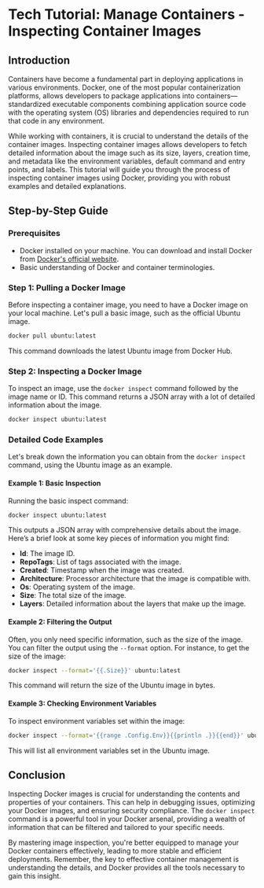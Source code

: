 # Tech Tutorial: Manage Containers - Inspecting Container Images

## Introduction

Containers have become a fundamental part in deploying applications in various environments. Docker, one of the most popular containerization platforms, allows developers to package applications into containers—standardized executable components combining application source code with the operating system (OS) libraries and dependencies required to run that code in any environment.

While working with containers, it is crucial to understand the details of the container images. Inspecting container images allows developers to fetch detailed information about the image such as its size, layers, creation time, and metadata like the environment variables, default command and entry points, and labels. This tutorial will guide you through the process of inspecting container images using Docker, providing you with robust examples and detailed explanations.

## Step-by-Step Guide

### Prerequisites

- Docker installed on your machine. You can download and install Docker from [Docker's official website](https://www.docker.com/get-started).
- Basic understanding of Docker and container terminologies.

### Step 1: Pulling a Docker Image

Before inspecting a container image, you need to have a Docker image on your local machine. Let's pull a basic image, such as the official Ubuntu image.

```bash
docker pull ubuntu:latest
```

This command downloads the latest Ubuntu image from Docker Hub.

### Step 2: Inspecting a Docker Image

To inspect an image, use the `docker inspect` command followed by the image name or ID. This command returns a JSON array with a lot of detailed information about the image.

```bash
docker inspect ubuntu:latest
```

### Detailed Code Examples

Let's break down the information you can obtain from the `docker inspect` command, using the Ubuntu image as an example.

#### Example 1: Basic Inspection

Running the basic inspect command:

```bash
docker inspect ubuntu:latest
```

This outputs a JSON array with comprehensive details about the image. Here’s a brief look at some key pieces of information you might find:

- **Id**: The image ID.
- **RepoTags**: List of tags associated with the image.
- **Created**: Timestamp when the image was created.
- **Architecture**: Processor architecture that the image is compatible with.
- **Os**: Operating system of the image.
- **Size**: The total size of the image.
- **Layers**: Detailed information about the layers that make up the image.

#### Example 2: Filtering the Output

Often, you only need specific information, such as the size of the image. You can filter the output using the `--format` option. For instance, to get the size of the image:

```bash
docker inspect --format='{{.Size}}' ubuntu:latest
```

This command will return the size of the Ubuntu image in bytes.

#### Example 3: Checking Environment Variables

To inspect environment variables set within the image:

```bash
docker inspect --format='{{range .Config.Env}}{{println .}}{{end}}' ubuntu:latest
```

This will list all environment variables set in the Ubuntu image.

## Conclusion

Inspecting Docker images is crucial for understanding the contents and properties of your containers. This can help in debugging issues, optimizing your Docker images, and ensuring security compliance. The `docker inspect` command is a powerful tool in your Docker arsenal, providing a wealth of information that can be filtered and tailored to your specific needs.

By mastering image inspection, you're better equipped to manage your Docker containers effectively, leading to more stable and efficient deployments. Remember, the key to effective container management is understanding the details, and Docker provides all the tools necessary to gain this insight.